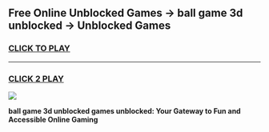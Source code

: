
## Free Online Unblocked Games → ball game 3d unblocked → Unblocked Games
<h3>
<a href="https://premium.freeplayer.one?title=ball_game_3d_unblocked&ref=21F">CLICK TO PLAY</a></h3>
<hr>

<h3>
<a href="https://premium.freeplayer.one?title=ball_game_3d_unblocked&ref=21F">CLICK 2 PLAY</a>
  
</h3>

<a href="https://premium.freeplayer.one?title=ball_game_3d_unblocked&ref=21F/"><img src="https://clearcache.store/games.png"></a>


**ball game 3d unblocked games unblocked: Your Gateway to Fun and Accessible Online Gaming**
